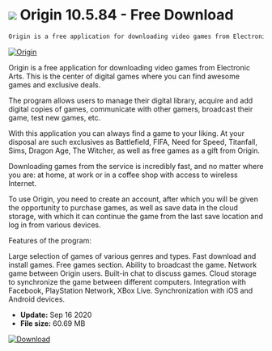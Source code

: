 # ![](https://cdn.softexe.net/static/icon/1/origin-4996.png) Origin 10.5.84 - Free Download

```sh
Origin is a free application for downloading video games from Electronic Arts. This is the center of digital games, where you can find great games and exclusive deals.
```
[![Origin](https://gallery.dpcdn.pl/imgc/Tools/12094/g_-_420x350_1.5_-_x20121227165905_00.png)](https://softexe.net/win/games-entertainment/other/origin:daaf.html)

Origin is a free application for downloading video games from Electronic Arts. This is the center of digital games where you can find awesome games and exclusive deals.

The program allows users to manage their digital library, acquire and add digital copies of games, communicate with other gamers, broadcast their game, test new games, etc.

With this application you can always find a game to your liking. At your disposal are such exclusives as Battlefield, FIFA, Need for Speed, Titanfall, Sims, Dragon Age, The Witcher, as well as free games as a gift from Origin.

Downloading games from the service is incredibly fast, and no matter where you are: at home, at work or in a coffee shop with access to wireless Internet.

To use Origin, you need to create an account, after which you will be given the opportunity to purchase games, as well as save data in the cloud storage, with which it can continue the game from the last save location and log in from various devices.

Features of the program:


Large selection of games of various genres and types.
Fast download and install games.
Free games section.
Ability to broadcast the game.
Network game between Origin users.
Built-in chat to discuss games.
Cloud storage to synchronize the game between different computers.
Integration with Facebook, PlayStation Network, XBox Live.
Synchronization with iOS and Android devices.


- **Update:** Sep 16 2020
- **File size:** 60.69 MB

[![Download](https://cdn.softexe.net/static/img/download.png)](https://softexe.net/win/games-entertainment/other/origin:daaf.html)

